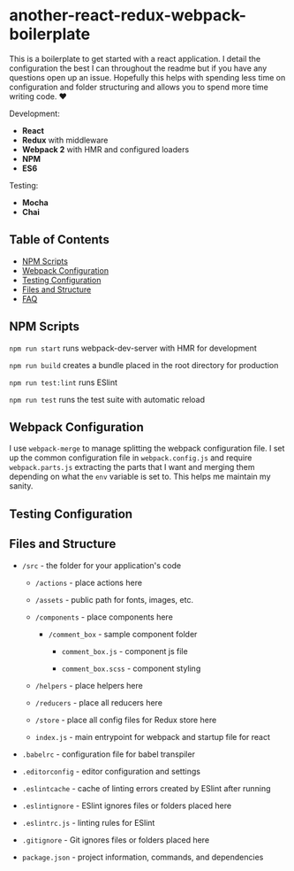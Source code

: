 # another-react-redux-webpack-boilerplate

This is a boilerplate to get started with a react application. I detail the configuration the best I can throughout the readme but if you have any questions open up an issue. Hopefully this helps with spending less time on configuration and folder structuring and allows you to spend more time writing code. ❤️

Development:
- **React**
- **Redux** with middleware
- **Webpack 2** with HMR and configured loaders
- **NPM**
- **ES6**

Testing:
- **Mocha**
- **Chai**

## Table of Contents
- [NPM Scripts](##NPMScripts)
- [Webpack Configuration](##WebpackConfiguration)
- [Testing Configuration](##TestingConfiguration)
- [Files and Structure](##FilesandStructure)
- [FAQ](##FAQ)

## NPM Scripts

`npm run start` runs webpack-dev-server with HMR for development

`npm run build` creates a bundle placed in the root directory for production

`npm run test:lint` runs ESlint

`npm run test` runs the test suite with automatic reload

## Webpack Configuration

I use `webpack-merge` to manage splitting the webpack configuration file. I set up the common configuration file in `webpack.config.js` and require `webpack.parts.js` extracting the parts that I want and merging them depending on what the `env` variable is set to. This helps me maintain my sanity.

## Testing Configuration

## Files and Structure

- `/src` - the folder for your application's code

  * `/actions` - place actions here

  * `/assets` - public path for fonts, images, etc.

  * `/components` - place components here

    * `/comment_box` - sample component folder

      * `comment_box.js` - component js file

      * `comment_box.scss` - component styling

  * `/helpers` - place helpers here

  * `/reducers` - place all reducers here

  * `/store` - place all config files for Redux store here

  * `index.js` - main entrypoint for webpack and startup file for react

- `.babelrc` - configuration file for babel transpiler
- `.editorconfig` - editor configuration and settings
- `.eslintcache` - cache of linting errors created by ESlint after running
- `.eslintignore` - ESlint ignores files or folders placed here
- `.eslintrc.js` - linting rules for ESlint
- `.gitignore` - Git ignores files or folders placed here
- `package.json` - project information, commands, and dependencies
